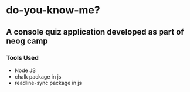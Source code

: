 # do-you-know-me?

## A console quiz application developed as part of neog camp

### Tools Used
* Node JS 
* chalk package in js
* readline-sync package in js
